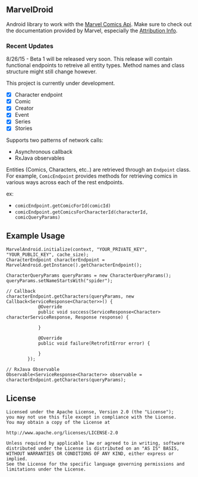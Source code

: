 ## MarvelDroid
Android library to work with the [Marvel Comics Api](http://developer.marvel.com/).
Make sure to check out the documentation provided by Marvel, especially the [Attribution Info](http://developer.marvel.com/).

### Recent Updates
8/26/15 - Beta 1 will be released very soon.  This release will contain functional endpoints to retreive all entity types.  Method names and class structure might still change however.


This project is currently under development.

- [x] Character endpoint
- [x] Comic
- [x] Creator
- [x] Event
- [x] Series
- [x] Stories

Supports two patterns of network calls:
- Asynchronous callback
- RxJava observables

Entities (Comics, Characters, etc..) are retrieved through an `Endpoint` class.  
For example, `ComicEndpoint` provides methods for retrieving comics in various ways across each of the rest endpoints.  

ex:
- `comicEndpoint.getComicForId(comicId)`
- `comicEndpoint.getComicsForCharacterId(characterId, comicQueryParams)`

 
## Example Usage

```
MarvelAndroid.initialize(context, "YOUR_PRIVATE_KEY", "YOUR_PUBLIC_KEY", cache_size);
CharacterEndpoint characterEndpoint = MarvelAndroid.getInstance().getCharacterEndpoint();

CharacterQueryParams queryParams = new CharacterQueryParams();
queryParams.setNameStartsWith("spider");

// Callback
characterEndpoint.getCharacters(queryParams, new Callback<ServiceResponse<Character>>() {
            @Override
            public void success(ServiceResponse<Character> characterServiceResponse, Response response) {
                
            }

            @Override
            public void failure(RetrofitError error) {

            }
        });
        
// RxJava Observable
Observable<ServiceResponse<Character>> observable = characterEndpoint.getCharacters(queryParams);
```

## License
```
Licensed under the Apache License, Version 2.0 (the "License");
you may not use this file except in compliance with the License.
You may obtain a copy of the License at

http://www.apache.org/licenses/LICENSE-2.0

Unless required by applicable law or agreed to in writing, software
distributed under the License is distributed on an "AS IS" BASIS,
WITHOUT WARRANTIES OR CONDITIONS OF ANY KIND, either express or implied.
See the License for the specific language governing permissions and
limitations under the License.
```
